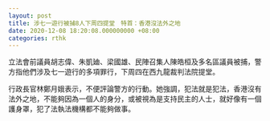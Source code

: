 ```yaml
---
layout: post
title: 涉七一遊行被捕8人下周四提堂　特首：香港沒法外之地
date: 2020-12-08 18:20:08.000000000 +08:00
categories: rthk
---
```


立法會前議員胡志偉、朱凱廸、梁國雄、民陣召集人陳皓桓及多名區議員被捕，警方指他們涉及七一遊行的多項罪行，下周四在西九龍裁判法院提堂。

行政長官林鄭月娥表示，不便評論警方的行動。她強調，犯法就是犯法，香港沒有法外之地，不能夠因為一個人的身分，或被視為是支持民主的人士，就好像有一個護身罩，犯了法執法機構都不能夠做事。
